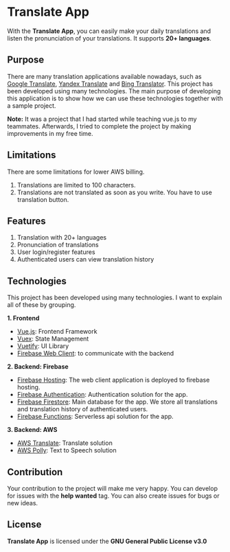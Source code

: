 # Translate App

With the **Translate App**, you can easily make your daily translations and listen the pronunciation of your
translations. It supports **20+ languages**.

## Purpose

There are many translation applications available nowadays, such as [Google Translate](https://translate.google.com),
[Yandex Translate](https://translate.yandex.com/) and [Bing Translator](https://www.bing.com/translator). This project
has been developed using many technologies. The main purpose of developing this application is to show how we can use
these technologies together with a sample project.

**Note:** It was a project that I had started while teaching vue.js to my teammates. Afterwards, I tried to complete the
project by making improvements in my free time.

## Limitations

There are some limitations for lower AWS billing.

1. Translations are limited to 100 characters.
2. Translations are not translated as soon as you write. You have to use translation button.

## Features

1. Translation with 20+ languages
2. Pronunciation of translations
3. User login/register features
4. Authenticated users can view translation history

## Technologies

This project has been developed using many technologies. I want to explain all of these by grouping.

**1. Frontend**

- [Vue.js](https://vuejs.org): Frontend Framework
- [Vuex](https://vuex.vuejs.org): State Management
- [Vuetify](https://vuetifyjs.com/en/): UI Library
- [Firebase Web Client](https://www.npmjs.com/package/firebase): to communicate with the backend

**2. Backend: Firebase**

- [Firebase Hosting](https://firebase.google.com/products/hosting): The web client application is deployed to firebase
  hosting.
- [Firebase Authentication](https://firebase.google.com/products/auth): Authentication solution for the app.
- [Firebase Firestore](https://firebase.google.com/products/firestore): Main database for the app. We store all
  translations and translation history of authenticated users.
- [Firebase Functions](https://firebase.google.com/products/functions): Serverless api solution for the app.

**3. Backend: AWS**

- [AWS Translate](https://aws.amazon.com/translate): Translate solution
- [AWS Polly](https://aws.amazon.com/polly): Text to Speech solution

## Contribution

Your contribution to the project will make me very happy. You can develop for issues with the **help wanted** tag. You
can also create issues for bugs or new ideas.

## License

**Translate App** is licensed under the **GNU General Public License v3.0**

